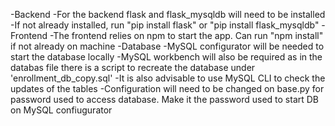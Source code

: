 -Backend
  -For the backend flask and flask_mysqldb will need to be installed
  -If not already installed, run "pip install flask" or "pip install flask_mysqldb"
-Frontend
  -The frontend relies on npm to start the app. Can run "npm install" if not already on machine
-Database
  -MySQL configurator will be needed to start the database locally
  -MySQL workbench will also be required as in the databas file there is a script to recreate the database under 'enrollment_db_copy.sql'
  -It is also advisable to use MySQL CLI to check the updates of the tables
  -Configuration will need to be changed on base.py for password used to access database. Make it the password used to start DB on MySQL confiugurator
